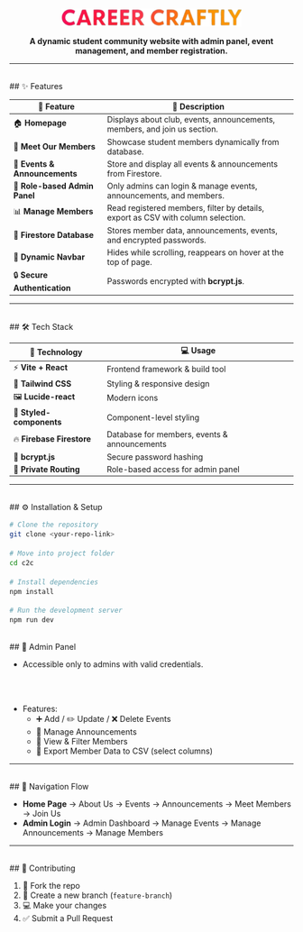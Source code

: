 <br>
<p align="center">
  <img src="src/assets/CC-name.png" width="320" alt="Career Crafly Logo" />
</p>  

<p align="center">
  <b>A dynamic student community website with admin panel, event management, and member registration.</b>
</p>  

---

<br>
## ✨ Features  


| 🚀 Feature | 📝 Description |
|------------|----------------|
| 🏠 **Homepage** | Displays about club, events, announcements, members, and join us section. |
| 👥 **Meet Our Members** | Showcase student members dynamically from database. |
| 📅 **Events & Announcements** | Store and display all events & announcements from Firestore. |
| 🔑 **Role-based Admin Panel** | Only admins can login & manage events, announcements, and members. |
| 📊 **Manage Members** | Read registered members, filter by details, export as CSV with column selection. |
| 📂 **Firestore Database** | Stores member data, announcements, events, and encrypted passwords. |
| 🧭 **Dynamic Navbar** | Hides while scrolling, reappears on hover at the top of page. |
| 🔒 **Secure Authentication** | Passwords encrypted with **bcrypt.js**. |


---

<br>
## 🛠 Tech Stack  


| 🧩 Technology | 💻 Usage |
|---------------|----------|
| ⚡ **Vite + React** | Frontend framework & build tool |
| 🎨 **Tailwind CSS** | Styling & responsive design |
| 🖼 **Lucide-react** | Modern icons |
| 💅 **Styled-components** | Component-level styling |
| 🔥 **Firebase Firestore** | Database for members, events & announcements |
| 🔑 **bcrypt.js** | Secure password hashing |
| 🔐 **Private Routing** | Role-based access for admin panel |


---




<br>
## ⚙️ Installation & Setup  


```bash
# Clone the repository
git clone <your-repo-link>

# Move into project folder
cd c2c

# Install dependencies
npm install

# Run the development server
npm run dev
```






<br>
## 🔑 Admin Panel  


- Accessible only to admins with valid credentials.  

<br><br>
- Features:  
  - ➕ Add / ✏️ Update / ❌ Delete Events  
  - 📢 Manage Announcements  
  - 👥 View & Filter Members  
  - 📂 Export Member Data to CSV (select columns)  


---


<br>
## 🧭 Navigation Flow  



- **Home Page** → About Us → Events → Announcements → Meet Members → Join Us  
- **Admin Login** → Admin Dashboard → Manage Events → Manage Announcements → Manage Members  



---


<br>
## 🤝 Contributing  


1. 🍴 Fork the repo  
2. 🌱 Create a new branch (`feature-branch`)  
3. 💻 Make your changes  
4. ✅ Submit a Pull Request  



